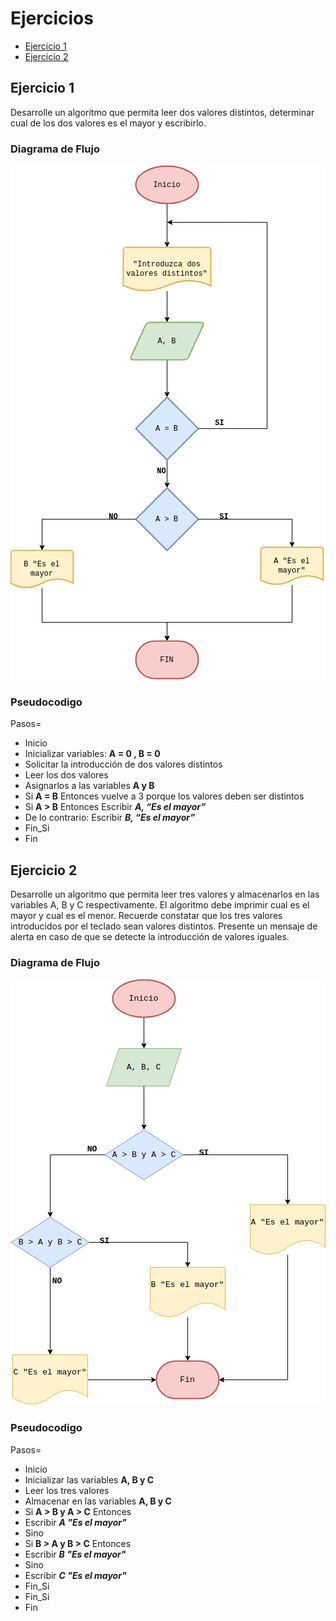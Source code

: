 <div align="jusitfy">

# Ejercicios
- [Ejercicio 1](#ejercicio-1)
- [Ejercicio 2](#ejercicio-2)

## Ejercicio 1 <a name="ejercicio1"></a>
Desarrolle un algoritmo que permita leer dos valores distintos, determinar cual de los dos valores es el
mayor y escribirlo.

### Diagrama de Flujo

<img src="images/diagrama-flujo.drawio.png"/>

### Pseudocodigo
Pasos=
- Inicio
- Inicializar variables: __A = 0 , B = 0__
- Solicitar la introducción de dos valores distintos
- Leer los dos valores
- Asignarlos a las variables __A y B__
- Si __A = B__ Entonces vuelve a 3 porque los valores deben ser distintos
- Si __A > B__ Entonces Escribir ___A, “Es el mayor”___
- De lo contrario: Escribir ___B, “Es el mayor”___
- Fin_Si
- Fin

## Ejercicio 2 <a name="ejercicio1"></a>
Desarrolle un algoritmo que permita leer tres valores y almacenarlos en las variables A, B y C respectivamente. El algoritmo debe imprimir cual es el mayor y cual es el menor. Recuerde constatar que los tres valores introducidos por el teclado sean valores distintos. Presente un mensaje de alerta en caso de que se detecte la introducción de valores iguales.

### Diagrama de Flujo

<img src="images/Diagrama-flujo-2.png">

### Pseudocodigo
Pasos=
- Inicio
- Inicializar las variables __A, B y C__
- Leer los tres valores
- Almacenar en las variables __A, B y C__
- Si __A > B y A > C__ Entonces
- Escribir ___A "Es el mayor"___
- Sino
- Si __B > A y B > C__ Entonces
- Escribir ___B "Es el mayor"___
- Sino
- Escribir ___C "Es el mayor"___
- Fin_Si
- Fin_Si
- Fin

</div>